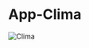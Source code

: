 # App-Clima
![Clima](https://user-images.githubusercontent.com/107277624/217723779-d7853a64-8995-43e9-8170-048adf198e49.png)
